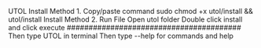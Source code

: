 UTOL
Install Method 1.
Copy/paste command
sudo chmod +x utol/install && utol/install
Install Method 2.
Run File
Open utol folder
Double click install and click execute
########################################
Then type UTOL in terminal
Then type --help for commands and help
